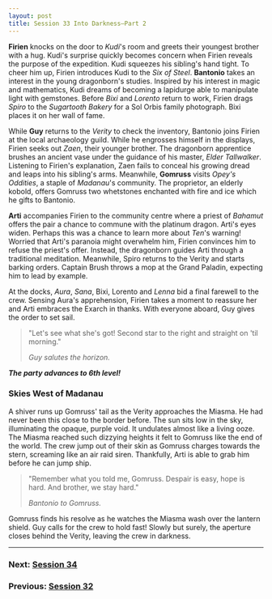 ```yaml
---
layout: post
title: Session 33 Into Darkness—Part 2
---
```


**Firien** knocks on the door to *Kudi*'s room and greets their youngest brother with a hug. Kudi's surprise quickly becomes concern when Firien reveals the purpose of the expedition. Kudi squeezes his sibling's hand tight. To cheer him up, Firien introduces Kudi to the *Six of Steel*. **Bantonio** takes an interest in the young dragonborn's studies. Inspired by his interest in magic and mathematics, Kudi dreams of becoming a lapidurge able to manipulate light with gemstones. Before *Bixi* and *Lorento* return to work, Firien drags *Spiro* to the *Sugartooth Bakery* for a Sol Orbis family photograph. Bixi places it on her wall of fame.

While **Guy** returns to the *Verity* to check the inventory, Bantonio joins Firien at the local archaeology guild. While he engrosses himself in the displays, Firien seeks out *Zaen*, their younger brother. The dragonborn apprentice brushes an ancient vase under the guidance of his master, *Elder Tallwalker*. Listening to Firien's explanation, Zaen fails to conceal his growing dread and leaps into his sibling's arms. Meanwhile, **Gomruss** visits *Opey's Oddities*, a staple of *Madanau*'s community. The proprietor, an elderly kobold, offers Gomruss two whetstones enchanted with fire and ice which he gifts to Bantonio.

**Arti** accompanies Firien to the community centre where a priest of *Bahamut* offers the pair a chance to commune with the platinum dragon. Arti's eyes widen. Perhaps this was a chance to learn more about *Ten*'s warning! Worried that Arti's paranoia might overwhelm him, Firien convinces him to refuse the priest's offer. Instead, the dragonborn guides Arti through a traditional meditation. Meanwhile, Spiro returns to the Verity and starts barking orders. Captain Brush throws a mop at the Grand Paladin, expecting him to lead by example.

At the docks, *Aura*, *Sana*, Bixi, Lorento and *Lenna* bid a final farewell to the crew. Sensing Aura's apprehension, Firien takes a moment to reassure her and Arti embraces the Exarch in thanks. With everyone aboard, Guy gives the order to set sail.

> "Let's see what she's got! Second star to the right and straight on 'til morning."
>
> *Guy salutes the horizon.*

***The party advances to 6th level!***

### Skies West of Madanau

A shiver runs up Gomruss' tail as the Verity approaches the Miasma. He had never been this close to the border before. The sun sits low in the sky, illuminating the opaque, purple void. It undulates almost like a living ooze. The Miasma reached such dizzying heights it felt to Gomruss like the end of the world. The crew jump out of their skin as Gomruss charges towards the stern, screaming like an air raid siren. Thankfully, Arti is able to grab him before he can jump ship.

> "Remember what you told me, Gomruss. Despair is easy, hope is hard. And brother, we stay hard."
>
> *Bantonio to Gomruss.*

Gomruss finds his resolve as he watches the Miasma wash over the lantern shield. Guy calls for the crew to hold fast! Slowly but surely, the aperture closes behind the Verity, leaving the crew in darkness.

---

### **Next: [Session 34](session-34)**
### **Previous: [Session 32](session-32)**
